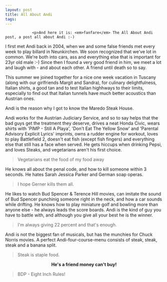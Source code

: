 ```yaml
---
layout: post
title: All About Andi
tags:
---
```



                <p>And here it is: <em>fanfare</em> The All About Andi post, a post all about Andi :-)
I first met Andi back in 2004, when we and some false friends met every week to play billard in Neunkirchen. We soon recognized that we've lot in common. We're both into cars, ass and everything else that is important for 23yr old male :-) Since then I found a very good friend in him, we meet a lot and laugh with - and about each other. A friend until death so to say. </p>
<p>This summer we joined together for a nice one week vacation in Tuscany (along with our girlfriends Margit and Sandra), for culinary delightfulness, Italian shirts, a good tan and to test Italian highhways to their limits, especially to find out that Italian tunnels have much better acoustics than Austrian ones.</p>
<p>Andi is the reason why I got to know the Maredo Steak House.</p>
<p>Andi works for the Austrian Judiciary Service, and so to say helps that the bad guys get the treatment they deserve, drives a neat Honda Civic, wears shirts with 'PIMP - Still A Playa', 'Don't Eat The Yellow Snow' and 'Parental Advisory Explicit Lyrics' imprints, owns a rudder engine for workout, loves to play Battlefield 2, doesn't eat fish (except fish fingers) and everything else that still has a face when served.
He gets hiccups when drinking Pepsi, and loves Steaks, and vegetarians aren't his first choice.</p>
<blockquote>Vegetarians eat the food of my food away</blockquote>
<p>He knows all about the penal code, and how to kill someone within 3 seconds. He hates Sarah Jessica Parker and German soap operas.</p>
<blockquote>I hope Gerner kills them all.</blockquote>
<p>He likes to watch Bud Spencer &amp; Terence Hill movies, can imitate the sound of Bud Spencer punchinig someone right in the neck, and how a car sounds while drifting.
He knows how to play miniature golf and bowling more than anyone else - he always leads the score boards.
Andi is the kind of guy you have to battle with, and although you give all your best he is the winner.</p>
<blockquote>I'm always giving 22 percent and that's enough.</blockquote>
<p>Andi is not the biggest fan of musicals, but has the munchies for Chuck Norris movies. A perfect Andi-four-course-menu consists of steak, steak, steak and a banana split.</p>
<blockquote>Steak is staple food.</blockquote>
<div style="text-align: center;"><strong>He's a friend money can't buy!</strong></div>
<blockquote>BDP - Eight Inch Rules!</blockquote>
